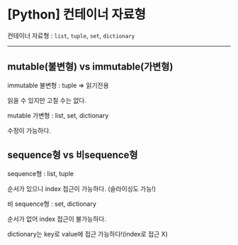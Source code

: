 # [Python] 컨테이너 자료형

컨테이너 자료형 : `list`, `tuple`,  `set`, `dictionary`

---

## mutable(불변형) vs immutable(가변형)

immutable 불변형 : tuple => 읽기전용

읽을 수 있지만 고칠 수는 없다.

mutable 가변형 : list, set, dictionary

수정이 가능하다. 

## sequence형 vs 비sequence형

sequence형 : list, tuple

순서가 있으니 index 접근이 가능하다. (슬라이싱도 가능!)

비 sequence형 : set, dictionary

순서가 없어 index 접근이 불가능하다.

dictionary는 key로 value에 접근 가능하다!(index로 접근 X)